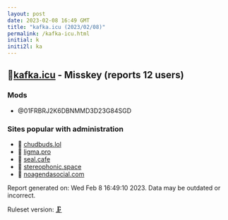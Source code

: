 ```yaml
---
layout: post
date: 2023-02-08 16:49 GMT
title: "kafka.icu (2023/02/08)"
permalink: /kafka-icu.html
initial: k
initi2l: ka
---
```


## 🐘[kafka.icu](https://kafka.icu) - Misskey (reports 12 users)

### Mods
 * @01FRBRJ2K6DBNMMD3D23G84SGD

### Sites popular with administration

* 🧸 [chudbuds.lol](/chudbuds-lol.html)
* 🐘 [ligma.pro](/ligma-pro.html)
* 🐘 [seal.cafe](/seal-cafe.html)
* 🐘 [stereophonic.space](/stereophonic-space.html)
* 💉 [noagendasocial.com](/noagendasocial-com.html)

Report generated on: Wed Feb  8 16:49:10 2023. Data may be outdated or incorrect.

Ruleset version: [🗜](/version-clamp)
